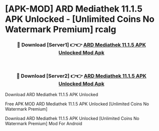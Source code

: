 # [APK-MOD] ARD Mediathek 11.1.5 APK Unlocked - [Unlimited Coins No Watermark Premium] rcalg



<div align="center">
<h3>🔴 Download [Server1] 👉👉 <a href="https://momento.my/?title=ARD_Mediathek_11.1.5_APK_Unlocked">ARD Mediathek 11.1.5 APK Unlocked Mod Apk</a></h3><br>

<h3>🔴 Download [Server2] 👉👉 <a href="https://momento.my/?title=ARD_Mediathek_11.1.5_APK_Unlocked">ARD Mediathek 11.1.5 APK Unlocked Mod Apk</a></h3>
</div>



Download ARD Mediathek 11.1.5 APK Unlocked 

Free APK MOD ARD Mediathek 11.1.5 APK Unlocked [Unlimited Coins No Watermark Premium]

Download ARD Mediathek 11.1.5 APK Unlocked [Unlimited Coins No Watermark Premium] Mod For Android
